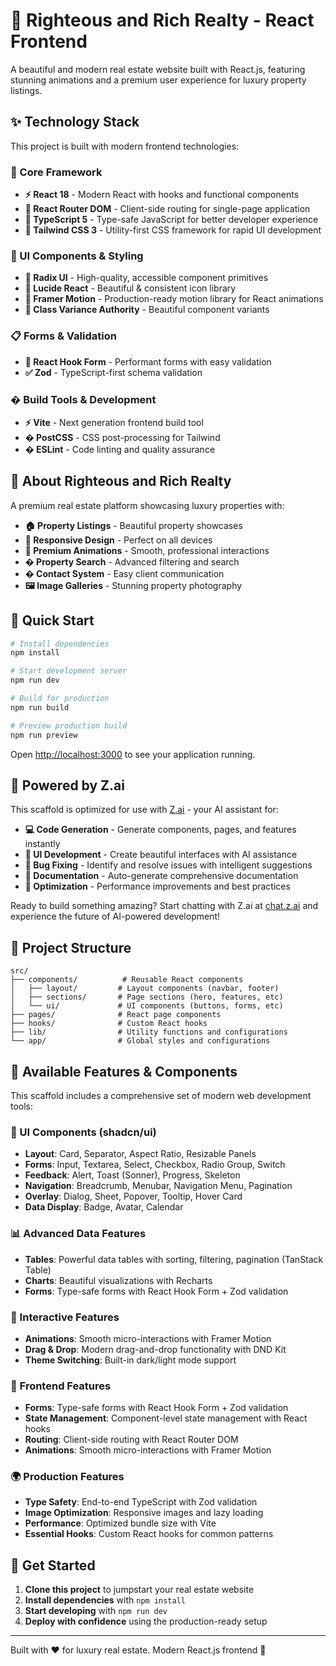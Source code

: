# 🏢 Righteous and Rich Realty - React Frontend

A beautiful and modern real estate website built with React.js, featuring stunning animations and a premium user experience for luxury property listings.

## ✨ Technology Stack

This project is built with modern frontend technologies:

### 🎯 Core Framework
- **⚡ React 18** - Modern React with hooks and functional components
- **🔄 React Router DOM** - Client-side routing for single-page application
- **📘 TypeScript 5** - Type-safe JavaScript for better developer experience
- **🎨 Tailwind CSS 3** - Utility-first CSS framework for rapid UI development

### 🧩 UI Components & Styling
- **🧩 Radix UI** - High-quality, accessible component primitives
- **🎯 Lucide React** - Beautiful & consistent icon library
- **🌈 Framer Motion** - Production-ready motion library for React animations
- **🎨 Class Variance Authority** - Beautiful component variants

### 📋 Forms & Validation
- **🎣 React Hook Form** - Performant forms with easy validation
- **✅ Zod** - TypeScript-first schema validation

### �️ Build Tools & Development
- **⚡ Vite** - Next generation frontend build tool
- **� PostCSS** - CSS post-processing for Tailwind
- **� ESLint** - Code linting and quality assurance

## 🏢 About Righteous and Rich Realty

A premium real estate platform showcasing luxury properties with:

- **🏠 Property Listings** - Beautiful property showcases
- **📱 Responsive Design** - Perfect on all devices
- **🎨 Premium Animations** - Smooth, professional interactions
- **� Property Search** - Advanced filtering and search
- **� Contact System** - Easy client communication
- **🖼️ Image Galleries** - Stunning property photography

## 🚀 Quick Start

```bash
# Install dependencies
npm install

# Start development server
npm run dev

# Build for production
npm run build

# Preview production build
npm run preview
```

Open [http://localhost:3000](http://localhost:3000) to see your application running.

## 🤖 Powered by Z.ai

This scaffold is optimized for use with [Z.ai](https://chat.z.ai) - your AI assistant for:

- **💻 Code Generation** - Generate components, pages, and features instantly
- **🎨 UI Development** - Create beautiful interfaces with AI assistance  
- **🔧 Bug Fixing** - Identify and resolve issues with intelligent suggestions
- **📝 Documentation** - Auto-generate comprehensive documentation
- **🚀 Optimization** - Performance improvements and best practices

Ready to build something amazing? Start chatting with Z.ai at [chat.z.ai](https://chat.z.ai) and experience the future of AI-powered development!

## 📁 Project Structure

```
src/
├── components/          # Reusable React components
│   ├── layout/         # Layout components (navbar, footer)
│   ├── sections/       # Page sections (hero, features, etc)
│   └── ui/             # UI components (buttons, forms, etc)
├── pages/              # React page components
├── hooks/              # Custom React hooks
├── lib/                # Utility functions and configurations
└── app/                # Global styles and configurations
```

## 🎨 Available Features & Components

This scaffold includes a comprehensive set of modern web development tools:

### 🧩 UI Components (shadcn/ui)
- **Layout**: Card, Separator, Aspect Ratio, Resizable Panels
- **Forms**: Input, Textarea, Select, Checkbox, Radio Group, Switch
- **Feedback**: Alert, Toast (Sonner), Progress, Skeleton
- **Navigation**: Breadcrumb, Menubar, Navigation Menu, Pagination
- **Overlay**: Dialog, Sheet, Popover, Tooltip, Hover Card
- **Data Display**: Badge, Avatar, Calendar

### 📊 Advanced Data Features
- **Tables**: Powerful data tables with sorting, filtering, pagination (TanStack Table)
- **Charts**: Beautiful visualizations with Recharts
- **Forms**: Type-safe forms with React Hook Form + Zod validation

### 🎨 Interactive Features
- **Animations**: Smooth micro-interactions with Framer Motion
- **Drag & Drop**: Modern drag-and-drop functionality with DND Kit
- **Theme Switching**: Built-in dark/light mode support

### 🔐 Frontend Features
- **Forms**: Type-safe forms with React Hook Form + Zod validation
- **State Management**: Component-level state management with React hooks
- **Routing**: Client-side routing with React Router DOM
- **Animations**: Smooth micro-interactions with Framer Motion

### 🌍 Production Features
- **Type Safety**: End-to-end TypeScript with Zod validation
- **Image Optimization**: Responsive images and lazy loading
- **Performance**: Optimized bundle size with Vite
- **Essential Hooks**: Custom React hooks for common patterns

## 🤝 Get Started

1. **Clone this project** to jumpstart your real estate website
2. **Install dependencies** with `npm install`
3. **Start developing** with `npm run dev`
4. **Deploy with confidence** using the production-ready setup

---

Built with ❤️ for luxury real estate. Modern React.js frontend 🚀
